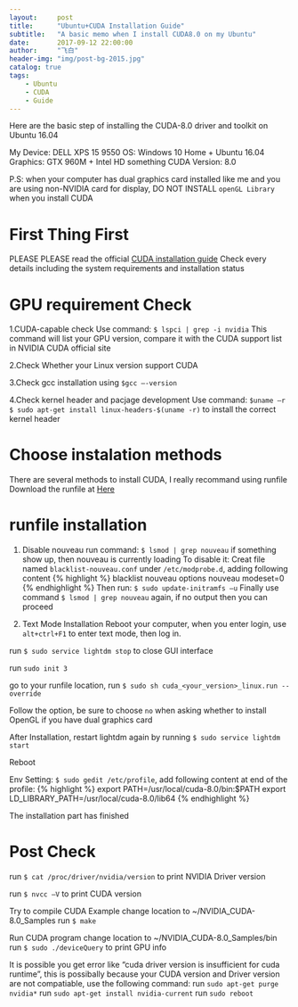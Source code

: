 ```yaml
---
layout:     post
title:      "Ubuntu+CUDA Installation Guide"
subtitle:   "A basic memo when I install CUDA8.0 on my Ubuntu"
date:       2017-09-12 22:00:00
author:     "飞白"
header-img: "img/post-bg-2015.jpg"
catalog: true
tags:
    - Ubuntu
    - CUDA
    - Guide
---
```


Here are the basic step of installing the CUDA-8.0 driver and toolkit on Ubuntu 16.04

My Device: DELL XPS 15 9550 
OS: Windows 10 Home + Ubuntu 16.04 
Graphics: GTX 960M + Intel HD something 
CUDA Version: 8.0

P.S: when your computer has dual graphics card installed like me and you are using non-NVIDIA card for display, DO NOT INSTALL `openGL Library` when you install CUDA



# First Thing First
PLEASE PLEASE read the official [CUDA installation guide](http://developer.download.nvidia.com/compute/cuda/7.5/Prod/docs/sidebar/CUDA_Installation_Guide_Linux.pdf)
Check every details including the system requirements and installation status


# GPU requirement Check

1.CUDA-capable check
Use command: 
`$ lspci | grep -i nvidia`
This command will list your GPU version, compare it with the CUDA support list in NVIDIA CUDA official site

2.Check Whether your Linux version support CUDA

3.Check gcc installation using `$gcc –-version`

4.Check kernel header and pacjage development
Use command:
`$uname –r`
`$ sudo apt-get install linux-headers-$(uname -r)`
to install the correct kernel header

# Choose instalation methods
There are several methods to install CUDA, I really recommand using runfile
Download the runfile at [Here](https://developer.nvidia.com/cuda-downloads)

# runfile installation
1. Disable nouveau
run command: `$ lsmod | grep nouveau` if something show up, then nouveau is currently loading
To disable it:
Creat file named `blacklist-nouveau.conf` under `/etc/modprobe.d`, adding following content
{% highlight %}
blacklist nouveau
options nouveau modeset=0
{% endhighlight %}
Then run: `$ sudo update-initramfs –u`
Finally use command `$ lsmod | grep nouveau` again, if no output then you can proceed

2. Text Mode Installation
Reboot your computer, when you enter login, use `alt+ctrl+F1` to enter text mode, then log in.

run `$ sudo service lightdm stop` to close GUI interface

run `sudo init 3`

go to your runfile location, run `$ sudo sh cuda_<your_version>_linux.run --override`

Follow the option, be sure to choose `no` when asking whether to install OpenGL if you have dual graphics card

After Installation, restart lightdm again by running `$ sudo service lightdm start`

Reboot

Env Setting: `$ sudo gedit /etc/profile`, add following content at end of the profile:
{% highlight %}
export PATH=/usr/local/cuda-8.0/bin:$PATH
export LD_LIBRARY_PATH=/usr/local/cuda-8.0/lib64
{% endhighlight %}

The installation part has finished

# Post Check
run `$ cat /proc/driver/nvidia/version` to print NVIDIA Driver version

run `$ nvcc –V` to print CUDA version

Try to compile CUDA Example
change location to ~/NVIDIA_CUDA-8.0_Samples
run `$ make`

Run CUDA program
change location to ~/NVIDIA_CUDA-8.0_Samples/bin
run `$ sudo ./deviceQuery` to print GPU info

It is possible you get error like “cuda driver version is insufficient for cuda runtime”, this is possibally because your CUDA version and Driver version are not compatiable, use the following command:
run `sudo apt-get purge nvidia*`
run `sudo apt-get install nvidia-current`
run `sudo reboot`
